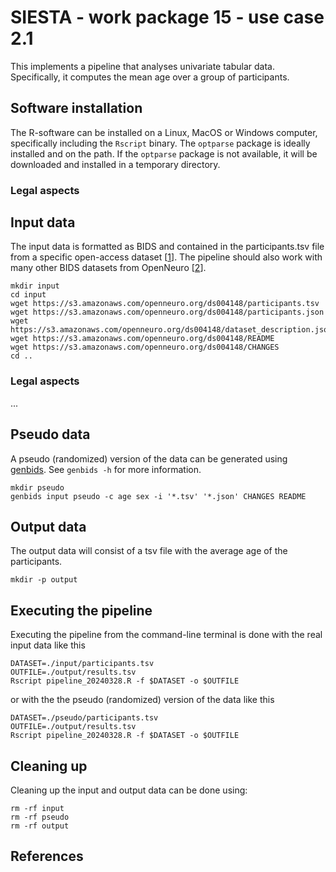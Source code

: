 # SIESTA - work package 15 - use case 2.1

This implements a pipeline that analyses univariate tabular data. Specifically, it computes the mean age over a group of participants.

## Software installation

The R-software can be installed on a Linux, MacOS or Windows computer, specifically including the `Rscript` binary. The `optparse` package is ideally installed and on the path. If the `optparse` package is not available, it will be downloaded and installed in a temporary directory.

### Legal aspects

## Input data

The input data is formatted as BIDS and contained in the participants.tsv file from a specific open-access dataset [[1]]. The pipeline should also work with many other BIDS datasets from OpenNeuro [[2]].

```console
mkdir input
cd input
wget https://s3.amazonaws.com/openneuro.org/ds004148/participants.tsv
wget https://s3.amazonaws.com/openneuro.org/ds004148/participants.json
wget https://s3.amazonaws.com/openneuro.org/ds004148/dataset_description.json
wget https://s3.amazonaws.com/openneuro.org/ds004148/README
wget https://s3.amazonaws.com/openneuro.org/ds004148/CHANGES
cd ..
```

### Legal aspects

...

## Pseudo data

A pseudo (randomized) version of the data can be generated using [genbids](https://github.com/SIESTA-eu/wp15/tree/main/generative-BIDS). See `genbids -h` for more information.

```console
mkdir pseudo
genbids input pseudo -c age sex -i '*.tsv' '*.json' CHANGES README
```

## Output data

The output data will consist of a tsv file with the average age of the participants.

```console
mkdir -p output
```

## Executing the pipeline

Executing the pipeline from the command-line terminal is done with the real input data like this

```console
DATASET=./input/participants.tsv
OUTFILE=./output/results.tsv
Rscript pipeline_20240328.R -f $DATASET -o $OUTFILE
```

or with the the pseudo (randomized) version of the data like this

```console
DATASET=./pseudo/participants.tsv
OUTFILE=./output/results.tsv
Rscript pipeline_20240328.R -f $DATASET -o $OUTFILE
```

## Cleaning up

Cleaning up the input and output data can be done using:

```console
rm -rf input
rm -rf pseudo
rm -rf output
```

## References

[1]: https://doi.org/10.18112/openneuro.ds004148.v1.0.1
[2]: https://openneuro.org
